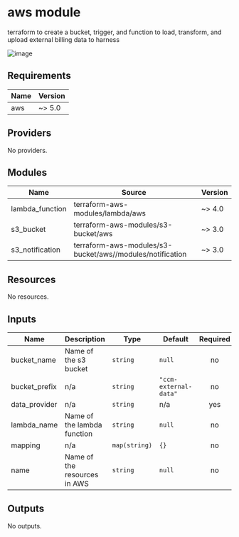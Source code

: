 # aws module

terraform to create a bucket, trigger, and function to load, transform, and upload external billing data to harness

![image](https://github.com/user-attachments/assets/9d59b711-eef4-488f-86ba-f742947e06b9)

## Requirements

| Name | Version |
|------|---------|
| aws | ~> 5.0 |

## Providers

No providers.

## Modules

| Name | Source | Version |
|------|--------|---------|
| lambda\_function | terraform-aws-modules/lambda/aws | ~> 4.0 |
| s3\_bucket | terraform-aws-modules/s3-bucket/aws | ~> 3.0 |
| s3\_notification | terraform-aws-modules/s3-bucket/aws//modules/notification | ~> 3.0 |

## Resources

No resources.

## Inputs

| Name | Description | Type | Default | Required |
|------|-------------|------|---------|:--------:|
| bucket\_name | Name of the s3 bucket | `string` | `null` | no |
| bucket\_prefix | n/a | `string` | `"ccm-external-data"` | no |
| data\_provider | n/a | `string` | n/a | yes |
| lambda\_name | Name of the lambda function | `string` | `null` | no |
| mapping | n/a | `map(string)` | `{}` | no |
| name | Name of the resources in AWS | `string` | `null` | no |

## Outputs

No outputs.
